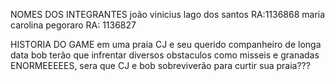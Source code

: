 NOMES DOS INTEGRANTES 
joão vinicius lago dos santos RA:1136868
maria carolina pegoraro RA: 1136827

HISTORIA DO GAME 
em uma praia CJ e seu querido companheiro de longa data bob terão que infrentar diversos obstaculos como misseis e granadas ENORMEEEEES, sera que CJ e bob sobreviverão para curtir sua praia???

